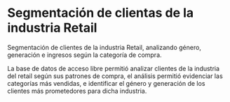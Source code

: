 # Segmentación de clientas de la industria Retail

Segmentación de clientes de la industria Retail, analizando género, generación e ingresos según la categoría de compra. 

La base de datos de acceso libre permitió analizar clientes de la industria del retail según sus patrones de compra, el análisis permitió evidenciar las categorías más vendidas, e identificar el género y generación de los clientes más prometedores para dicha industria. 
